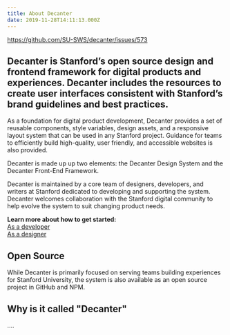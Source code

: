 ```yaml
---
title: About Decanter
date: 2019-11-28T14:11:13.000Z
---
```

https://github.com/SU-SWS/decanter/issues/573

## Decanter is Stanford’s open source design and frontend framework for digital products and experiences. Decanter includes the resources to create user interfaces consistent with Stanford’s brand guidelines and best practices.

As a foundation for digital product development, Decanter provides a set of reusable components, style variables, design assets, and a responsive layout system that can be used in any Stanford project. Guidance for teams to efficiently build high-quality, user friendly, and accessible websites is also provided. 

Decanter is made up up two elements: the Decanter Design System and the Decanter Front-End Framework.

Decanter is maintained by a core team of designers, developers, and writers at Stanford dedicated to developing and supporting the system. Decanter welcomes collaboration with the Stanford digital community to help evolve the system to suit changing product needs. 

**Learn more about how to get started:** \
[As a developer](https://elegant-poitras-87214a.netlify.com/page/use-decanter-as-a-developer/)\
[As a designer](https://elegant-poitras-87214a.netlify.com/page/use-decanter-as-a-designer/)

## Open Source 

While Decanter is primarily focused on serving teams building experiences for Stanford University, the system is also available as an open source project in GitHub and NPM.

## Why is it called "Decanter"

....
